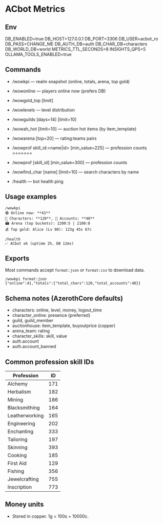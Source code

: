ACbot Metrics
==============

Env
---

DB_ENABLED=true
DB_HOST=127.0.0.1
DB_PORT=3306
DB_USER=acbot_ro
DB_PASS=CHANGE_ME
DB_AUTH_DB=auth
DB_CHAR_DB=characters
DB_WORLD_DB=world
METRICS_TTL_SECONDS=8
INSIGHTS_QPS=5
OLLAMA_TOOLS_ENABLED=true

Commands
--------

- /wowkpi — realm snapshot (online, totals, arena, top gold)
- /wowonline — players online now (prefers DB)
- /wowgold_top [limit]
- /wowlevels — level distribution
- /wowguilds [days=14] [limit=10]
- /wowah_hot [limit=10] — auction hot items (by item_template)
- /wowarena [top=20] — rating:teams pairs

- /wowprof skill_id:<name|id> [min_value=225] — profession counts
=======
- /wowprof [skill_id] [min_value=300] — profession counts
- /wowfind_char [name] [limit=10] — search characters by name
- /health — bot health ping

Usage examples
--------------

```text
/wowkpi
🟢 Online now: **41**
🧍 Characters: **120**, 👤 Accounts: **40**
🏟️ Arena (top buckets): 2200:5 | 2100:8
💰 Top gold: Alice (Lv 80): 123g 45s 67c
```

```text
/health
✅ ACbot ok (uptime 2h, DB 12ms)
```

Exports
-------

Most commands accept `format:json` or `format:csv` to download data.

```text
/wowkpi format:json
{"online":41,"totals":{"total_chars":120,"total_accounts":40}}
```

Schema notes (AzerothCore defaults)
-----------------------------------

- characters: online, level, money, logout_time
- character_online: presence (preferred)
- guild, guild_member
- auctionhouse: item_template, buyoutprice (copper)
- arena_team: rating
- character_skills: skill, value
- auth.account
- auth.account_banned

Common profession skill IDs
---------------------------

| Profession       | ID  |
|------------------|-----|
| Alchemy          | 171 |
| Herbalism        | 182 |
| Mining           | 186 |
| Blacksmithing    | 164 |
| Leatherworking   | 165 |
| Engineering      | 202 |
| Enchanting       | 333 |
| Tailoring        | 197 |
| Skinning         | 393 |
| Cooking          | 185 |
| First Aid        | 129 |
| Fishing          | 356 |
| Jewelcrafting    | 755 |
| Inscription      | 773 |

Money units
-----------

- Stored in copper. 1g = 100s = 10000c.


